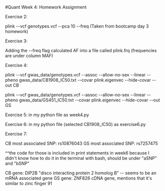 #Quant Week 4: Homework Assignment

Exercise 2:

plink --vcf genotypes.vcf --pca 10 --freq
(Taken from bootcamp day 3 homework)

Exercise 3:

Adding the --freq flag calculated AF into a file called plink.frq (frequencies are under column MAF)

Exercise 4:

plink --vcf gwas_data/genotypes.vcf --assoc --allow-no-sex --linear --pheno gwas_data/CB1908_IC50.txt --covar plink.eigenvec --hide-covar --out CB

plink --vcf gwas_data/genotypes.vcf --assoc --allow-no-sex --linear --pheno gwas_data/GS451_IC50.txt --covar plink.eigenvec --hide-covar --out GS

Exercise 5:
in my python file as week4.py

Exercise 6:
in my python file (selected CB1908_IC50) as exercise6.py

Exercise 7:

CB most associated SNP: rs10876043
GS most associated SNP: rs7257475

^^the code for those is included in print statements in week6 because I didn't know how to do it in the terminal with bash, should be under "aSNP" and "bSNP"

CB gene: DIP2B
"disco interacting protein 2 homolog B" -- seems to be an mRNA associated gene
GS gene: ZNF826
cDNA gene, mentions that it's similar to zinc finger 91

